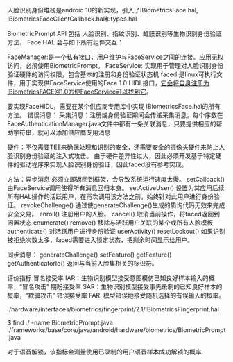 人脸识别身份堆栈是android 10的新实现，引入了IBiometricsFace.hal, IBiometricsFaceClientCallback.hal和types.hal

BiometricPrompt API 包括 人脸识别、指纹识别、虹膜识别等生物识别身份验证方法，
Face HAL 会与如下所有组件交互：

FaceManager:是一个私有接口，用户维护与FaceService之间的连接。应用无权访问，必须使用BiometricPrompt。
FaceService: 实现用于管理对人脸识别身份验证硬件的访问权限，包含基本的注册和身份验证状态机
faced:是linux可执行文件，用于实现供FaceService使用的Face 1.0 HIDL接口，它会将自身注册为IBiometricsFACE@1.0方便FaceService可以找到它。

要实现FaceHIDL，需要在某个供应商专用库中实现 IBiometricsFace.hal的所有方法。
错误消息：
采集消息：注册或身份验证期间会传递采集消息，每个序数在FaceAuthenticationManager.java文件中都有一条关联消息，只要提供相应的帮助字符串，就可以添加供应商专用消息

硬件：不仅需要TEE来确保处理和识别的安全，还需要安全的摄像头硬件来防止人脸识别身份验证的注入式攻击。
由于硬件差异性过大，因此必须开发基于特定硬件的驱动程序来实现人脸识别身份验证，因此faced没有参考实现。


方法：异步消息
必须立即返回到框架，会导致系统运行速度太慢。
setCallback()由FaceService调用使得所有消息回归本身。
setActiveUser() 设置为其应用后续所有HAL操作的活跃用户，在再次调用该方法之前，始终针对此用户进行身份验证。
revokeChallenge() 通过使generateChallenge()生成的质询代码无效来完成安全交易。
enroll() 注册用户的人脸。
cancel() 取消当前操作，将faced返回到闲置状态
enumerate() 
remove() 移除与活跃用户关联的某个或所有人脸模板
authenticate() 对活跃用户进行身份验证
userActivity() 
resetLockout() 如果识别被拒绝次数太多，faced需要进入锁定状态，把剩余时间显示给用户。

同步消息：
generateChallenge() 
setFeature()
getFeature()
getAuthenticatorId() 返回与当前人脸集相关的标识符。

评价指标
冒名接受率 IAR：生物识别模型接受意图模仿已知良好样本输入的概率，“冒名攻击”
期盼接受率 SAR：生物识别模型接受事先录制的已知良好样本的概率，“欺骗攻击”
错误接受率 FAR: 模型错误地接受随机选择的有误输入的概率。



./hardware/interfaces/biometrics/fingerprint/2.1/IBiometricsFingerprint.hal

$ find ./ -name BiometricPrompt.java
./frameworks/base/core/java/android/hardware/biometrics/BiometricPrompt.java


对于语音解锁，该指标会测量使用已录制的用户语音样本成功解锁的概率


